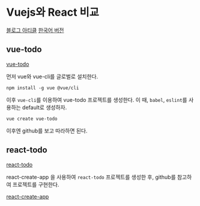 # Vuejs와 React 비교

[블로그 아티클](https://medium.com/javascript-in-plain-english/i-created-the-exact-same-app-in-react-and-vue-here-are-the-differences-e9a1ae8077fd)
[한국어 버전](https://medium.com/@erwinousy/%EB%82%9C-react%EC%99%80-vue%EC%97%90%EC%84%9C-%EC%99%84%EC%A0%84%ED%9E%88-%EA%B0%99%EC%9D%80-%EC%95%B1%EC%9D%84-%EB%A7%8C%EB%93%A4%EC%97%88%EB%8B%A4-%EC%9D%B4%EA%B2%83%EC%9D%80-%EA%B7%B8-%EC%B0%A8%EC%9D%B4%EC%A0%90%EC%9D%B4%EB%8B%A4-5cffcbfe287f)

## vue-todo

[vue-todo](https://github.com/sunil-sandhu/vue-todo)

먼저 vue와 vue-cli를 글로벌로 설치한다.

```
npm install -g vue @vue/cli
```

이후 `vue-cli`를 이용하여 vue-todo 프로젝트를 생성한다.
이 때, `babel`, `eslint`를 사용하는 default로 생성하자.

```
vue create vue-todo
```
이후엔 github를 보고 따라하면 된다.

## react-todo

[react-todo](https://github.com/sunil-sandhu/react-todo)

react-create-app 을 사용하여 `react-todo` 프로젝트를 생성한 후, github를 참고하여 프로젝트를 구현한다.

[react-create-app](https://github.com/facebook/create-react-app)

